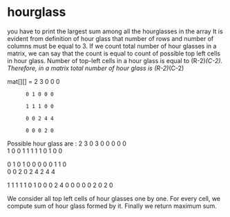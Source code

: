 # hourglass
you have to print the largest sum among all the hourglasses in the array
It is evident from definition of hour glass that number of rows and number of columns must be equal to 3.
If we count total number of hour glasses in a matrix, we can say that the count is equal to count of possible top left cells in hour glass. Number of top-left cells in a hour glass is equal to (R-2)*(C-2). 
Therefore, in a matrix total number of hour glass is (R-2)*(C-2)

mat[][] = 2 3 0 0 0 

          0 1 0 0 0
          
          1 1 1 0 0 
          
          0 0 2 4 4
          
          0 0 0 2 0
          
Possible hour glass are :
2 3 0   3 0 0    0 0 0  
  1      0       0 
1 1 1  1 1 0   1 0 0 


0 1 0  1 0 0  0 0 0 
  1      1      0  
0 0 2  0 2 4  2 4 4 


1 1 1  1 1 0  1 0 0
  0      2      4
0 0 0  0 0 2  0 2 0

We consider all top left cells of hour glasses one by one. For every cell, we compute sum of hour glass formed by it. 
Finally we return maximum sum.
